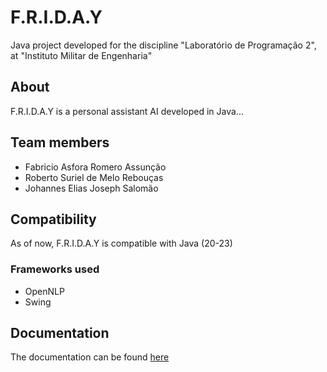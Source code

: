 # F.R.I.D.A.Y


Java project developed for the discipline "Laboratório de Programação 2", at "Instituto Militar de Engenharia"

## About

F.R.I.D.A.Y is a personal assistant AI developed in Java...

## Team members

- Fabricio Asfora Romero Assunção
- Roberto Suriel de Melo Rebouças
- Johannes Elias Joseph Salomão

## Compatibility

As of now, F.R.I.D.A.Y is compatible with Java (20-23)

### Frameworks used

- OpenNLP
- Swing

## Documentation

The documentation can be found [here](https://github.com/F-R-I-D-A-Y-Project/F.R.I.D.A.Y/tree/main/docs)
